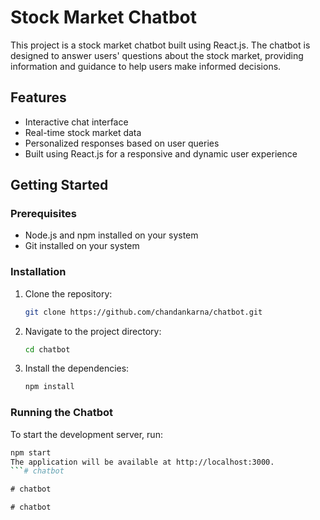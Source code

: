 # Stock Market Chatbot

This project is a stock market chatbot built using React.js. The chatbot is designed to answer users' questions about the stock market, providing information and guidance to help users make informed decisions.

## Features

- Interactive chat interface
- Real-time stock market data
- Personalized responses based on user queries
- Built using React.js for a responsive and dynamic user experience

## Getting Started

### Prerequisites

- Node.js and npm installed on your system
- Git installed on your system

### Installation

1. Clone the repository:

   ```bash
   git clone https://github.com/chandankarna/chatbot.git
   ```

2. Navigate to the project directory:

   ```bash
   cd chatbot
   ```

3. Install the dependencies:
   ```bash
   npm install
   ```

### Running the Chatbot

To start the development server, run:

```bash
npm start
The application will be available at http://localhost:3000.
```#   c h a t b o t  
 #   c h a t b o t  
 #   c h a t b o t  
 